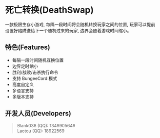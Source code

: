 # 死亡转换(DeathSwap)
一款极限生存小游戏, 每隔一段时间将会随机转换玩家之间的位置, 玩家可以提前设置好陷阱送给下一个随机过来的玩家, 边界会随着游戏时间缩小。  

## 特色(Features)
* 每隔一段时间随机互换位置
* 边界定时缩小
* 胜利/战败/击杀执行命令
* 支持 BungeeCord 模式
* 高度自定义
* 多语言支持
* 多版本支持

## 开发人员(Developers)
> Blank038 (QQ): 1349905649  
> Laotou (QQ): 18922569